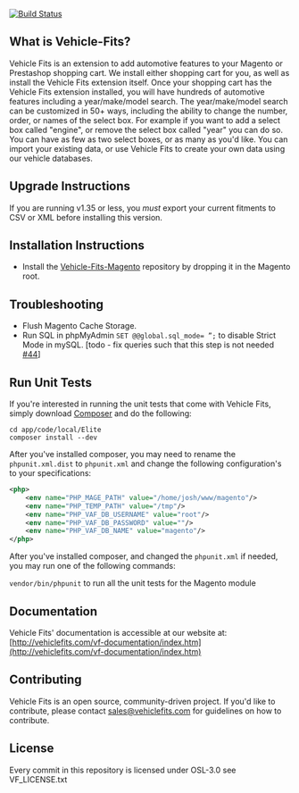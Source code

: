 [![Build Status](https://api.travis-ci.org/vehiclefits/Vehicle-Fits-Magento.png)](https://travis-ci.org/vehiclefits/Vehicle-Fits-Magento)


What is Vehicle-Fits?
---------------------
Vehicle Fits is an extension to add automotive features to your Magento or Prestashop shopping cart. We install either shopping cart for you, as well as install the Vehicle Fits extension itself. Once your shopping cart has the Vehicle Fits extension installed, you will have hundreds of automotive features including a year/make/model search.
The year/make/model search can be customized in 50+ ways, including the ability to change the number, order, or names of the select box. For example if you want to add a select box called "engine", or remove the select box called "year" you can do so. You can have as few as two select boxes, or as many as you'd like.
You can import your existing data, or use Vehicle Fits to create your own data using our vehicle databases.

Upgrade Instructions
--------------------
If you are running v1.35 or less, you *must* export your current fitments to CSV or XML before installing this version.

Installation Instructions
-------------------------
 * Install the [Vehicle-Fits-Magento](https://github.com/vehiclefits/Vehicle-Fits-Magento) repository by dropping it in the Magento root.

Troubleshooting
-------------------------
 * Flush Magento Cache Storage.
 * Run SQL in phpMyAdmin `SET @@global.sql_mode= ”;` to disable Strict Mode in mySQL. [todo - fix queries such that this step is not needed [#44](https://github.com/vehiclefits/Vehicle-Fits-Magento/issues/44)]

Run Unit Tests
--------------------------------
If you're interested in running the unit tests that come with Vehicle Fits, simply download [Composer](http://getcomposer.org/download/) and do the following:

```
cd app/code/local/Elite
composer install --dev
```

After you've installed composer, you may need to rename the `phpunit.xml.dist` to `phpunit.xml` and change the following configuration's to your specifications:
```xml
<php>
    <env name="PHP_MAGE_PATH" value="/home/josh/www/magento"/>
    <env name="PHP_TEMP_PATH" value="/tmp"/>
    <env name="PHP_VAF_DB_USERNAME" value="root"/>
    <env name="PHP_VAF_DB_PASSWORD" value=""/>
    <env name="PHP_VAF_DB_NAME" value="magento"/>
</php>
```

After you've installed composer, and changed the `phpunit.xml` if needed, you may run one of the following commands:

`vendor/bin/phpunit` to run all the unit tests for the Magento module

Documentation
-------------
Vehicle Fits' documentation is accessible at our website at: [http://vehiclefits.com/vf-documentation/index.htm](http://vehiclefits.com/vf-documentation/index.htm)

Contributing
------------
Vehicle Fits is an open source, community-driven project. If you'd like to contribute, please contact [sales@vehiclefits.com](mailto:sales@vehiclefits.com) for guidelines on how to contribute.

License
-------
Every commit in this repository is licensed under OSL-3.0 see VF_LICENSE.txt
